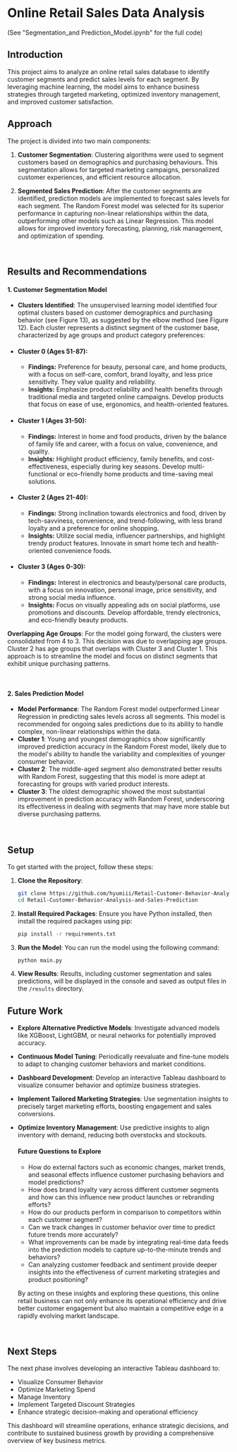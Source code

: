 # Online Retail Sales Data Analysis

(See "Segmentation_and Prediction_Model.ipynb" for the full code)
<br>

## Introduction
This project aims to analyze an online retail sales database to identify customer segments and predict sales levels for each segment. By leveraging machine learning, the model aims to enhance business strategies through targeted marketing, optimized inventory management, and improved customer satisfaction.

## Approach 

The project is divided into two main components:

1. **Customer Segmentation**: Clustering algorithms were used to segment customers based on demographics and purchasing behaviours. This segmentation allows for targeted marketing campaigns, personalized customer experiences, and efficient resource allocation.

2. **Segmented Sales Prediction**: After the customer segments are identified, prediction models are implemented to forecast sales levels for each segment. The Random Forest model was selected for its superior performance in capturing non-linear relationships within the data, outperforming other models such as Linear Regression. This model allows for improved inventory forecasting, planning, risk management, and optimization of spending. 

<br>

## Results and Recommendations


#### 1. Customer Segmentation Model
- **Clusters Identified**: The unsupervised learning model identified four optimal clusters based on customer demographics and purchasing behavior (see Figure 13), as suggested by the elbow method (see Figure 12). Each cluster represents a distinct segment of the customer base, characterized by age groups and product category preferences:

- #### **Cluster 0 (Ages 51-87):**  
  - **Findings:** Preference for beauty, personal care, and home products, with a focus on self-care, comfort, brand loyalty, and less price sensitivity. They value quality and reliability.
  - **Insights:** Emphasize product reliability and health benefits through traditional media and targeted online campaigns. Develop products that focus on ease of use, ergonomics, and health-oriented features.

- #### **Cluster 1 (Ages 31-50):**  
  - **Findings:** Interest in home and food products, driven by the balance of family life and career, with a focus on value, convenience, and quality.
  - **Insights:** Highlight product efficiency, family benefits, and cost-effectiveness, especially during key seasons. Develop multi-functional or eco-friendly home products and time-saving meal solutions.

- #### **Cluster 2 (Ages 21-40):**  
  - **Findings:** Strong inclination towards electronics and food, driven by tech-savviness, convenience, and trend-following, with less brand loyalty and a preference for online shopping.
  - **Insights:** Utilize social media, influencer partnerships, and highlight trendy product features. Innovate in smart home tech and health-oriented convenience foods.

- #### **Cluster 3 (Ages 0-30):**  
  - **Findings:** Interest in electronics and beauty/personal care products, with a focus on innovation, personal image, price sensitivity, and strong social media influence.
  - **Insights:** Focus on visually appealing ads on social platforms, use promotions and discounts. Develop affordable, trendy electronics, and eco-friendly beauty products.

**Overlapping Age Groups**: For the model going forward, the clusters were consolidated from 4 to 3. This decision was due to overlapping age groups. Cluster 2 has age groups that overlaps with Cluster 3 and Cluster 1. This approach is to streamline the model and focus on distinct segments that exhibit unique purchasing patterns.

<br>

#### 2. Sales Prediction Model
- **Model Performance**: The Random Forest model outperformed Linear Regression in predicting sales levels across all segments. This model is recommended for ongoing sales predictions due to its ability to handle complex, non-linear relationships within the data.
- **Cluster 1**: Young and youngest demographics show significantly improved prediction accuracy in the Random Forest model, likely due to the model's ability to handle the variability and complexities of younger consumer behavior.
- **Cluster 2**: The middle-aged segment also demonstrated better results with Random Forest, suggesting that this model is more adept at forecasting for groups with varied product interests.
- **Cluster 3**: The oldest demographic showed the most substantial improvement in prediction accuracy with Random Forest, underscoring its effectiveness in dealing with segments that may have more stable but diverse purchasing patterns.

<br>

## Setup

To get started with the project, follow these steps:

1. **Clone the Repository**:
   ```bash
   git clone https://github.com/hyumiii/Retail-Customer-Behavior-Analysis-and-Sales-Prediction.git
   cd Retail-Customer-Behavior-Analysis-and-Sales-Prediction
   ```

2. **Install Required Packages**:
   Ensure you have Python installed, then install the required packages using pip:
   ```bash
   pip install -r requirements.txt
   ```

3. **Run the Model**:
   You can run the model using the following command:
   ```bash
   python main.py
   ```

4. **View Results**:
   Results, including customer segmentation and sales predictions, will be displayed in the console and saved as output files in the `/results` directory.
   
## Future Work

- **Explore Alternative Predictive Models**: Investigate advanced models like XGBoost, LightGBM, or neural networks for potentially improved accuracy.
- **Continuous Model Tuning**: Periodically reevaluate and fine-tune models to adapt to changing customer behaviors and market conditions.
- **Dashboard Development**: Develop an interactive Tableau dashboard to visualize consumer behavior and optimize business strategies.
- **Implement Tailored Marketing Strategies**: Use segmentation insights to precisely target marketing efforts, boosting engagement and sales conversions.
- **Optimize Inventory Management**: Use predictive insights to align inventory with demand, reducing both overstocks and stockouts.

    #### Future Questions to Explore
    - How do external factors such as economic changes, market trends, and seasonal effects influence customer purchasing behaviors and model predictions?
    - How does brand loyalty vary across different customer segments and how can this influence new product launches or rebranding efforts?
    - How do our products perform in comparison to competitors within each customer segment?
    - Can we track changes in customer behavior over time to predict future trends more accurately?
    - What improvements can be made by integrating real-time data feeds into the prediction models to capture up-to-the-minute trends and behaviors?
    - Can analyzing customer feedback and sentiment provide deeper insights into the effectiveness of current marketing strategies and product positioning?
        
    By acting on these insights and exploring these questions, this online retail business can not only enhance its operational efficiency and drive better customer engagement but also maintain a competitive edge in a rapidly evolving market landscape.

<br>

## Next Steps

The next phase involves developing an interactive Tableau dashboard to:
- Visualize Consumer Behavior
- Optimize Marketing Spend
- Manage Inventory
- Implement Targeted Discount Strategies
- Enhance strategic decision-making and operational efficiency

This dashboard will streamline operations, enhance strategic decisions, and contribute to sustained business growth by providing a comprehensive overview of key business metrics.
